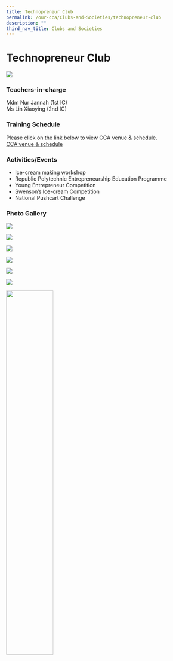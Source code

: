 ```yaml
---
title: Technopreneur Club
permalink: /our-cca/Clubs-and-Societies/technopreneur-club
description: ""
third_nav_title: Clubs and Societies
---
```

# **Technopreneur Club**

![](/images/Entrepreneur%20Club.jpg)

### Teachers-in-charge

Mdm Nur Jannah (1st IC)     
Ms Lin Xiaoying (2nd IC)

### Training Schedule

Please click on the link below to view CCA venue & schedule.   
[CCA venue & schedule](https://chungchenghighyishun-moe-edu-sg-admin.cwp.sg/useful-links/parents/cca-venue-n-schedule)

### Activities/Events

*   Ice-cream making workshop
*   Republic Polytechnic Entrepreneurship Education Programme 
*   Young Entrepreneur Competition
*   Swenson’s Ice-cream Competition 
*   National Pushcart Challenge

### Photo Gallery

![](/images/15df46238_62587.jpg)

![](/images/cfc90c57d_62588.jpg)

![](/images/4379a60b8_62589.jpg)

![](/images/06f5b1b2d_62590.jpg)

![](/images/62f06223c_62591.jpg)

![](/images/4ed428a43_62592.jpg)

<img src="/images/pavilion.png" 
     style="width:50%">
